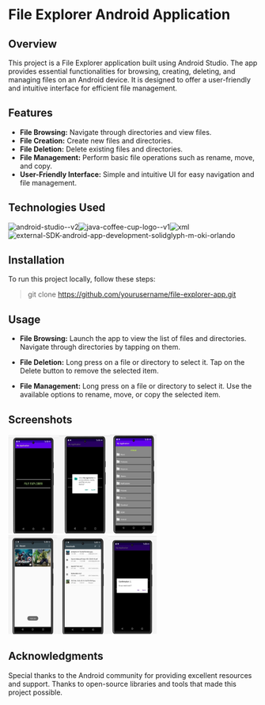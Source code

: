 # File Explorer Android Application
## Overview
This project is a File Explorer application built using Android Studio. The app provides essential functionalities for browsing, creating, deleting, and managing files on an Android device. It is designed to offer a user-friendly and intuitive interface for efficient file management.

## Features
- **File Browsing:** Navigate through directories and view files.
- **File Creation:** Create new files and directories.
- **File Deletion:** Delete existing files and directories.
- **File Management:** Perform basic file operations such as rename, move, and copy.
- **User-Friendly Interface:** Simple and intuitive UI for easy navigation and file management.

## Technologies Used
<img width="48" height="48" src="https://img.icons8.com/color/48/android-studio--v2.png" alt="android-studio--v2"/><img width="48" height="48" src="https://img.icons8.com/color/48/java-coffee-cup-logo--v1.png" alt="java-coffee-cup-logo--v1"/><img width="64" height="64" src="https://img.icons8.com/arcade/64/xml.png" alt="xml"/><img width="32" height="32" src="https://img.icons8.com/external-solidglyph-m-oki-orlando/32/external-SDK-android-app-development-solidglyph-m-oki-orlando.png" alt="external-SDK-android-app-development-solidglyph-m-oki-orlando"/>

## Installation
To run this project locally, follow these steps:

> git clone https://github.com/yourusername/file-explorer-app.git

## Usage
- **File Browsing:**
Launch the app to view the list of files and directories.
Navigate through directories by tapping on them.

- **File Deletion:**
Long press on a file or directory to select it.
Tap on the Delete button to remove the selected item.

- **File Management:**
Long press on a file or directory to select it.
Use the available options to rename, move, or copy the selected item.

## Screenshots
<img width="300" height="200" src="https://github.com/S-ganapathy/File_manager/blob/master/android.png" alt="app-screenshot"><img width="300" height="200" src="https://github.com/S-ganapathy/File_manager/blob/master/android1.png" alt="app-screenshot">
## Acknowledgments
Special thanks to the Android community for providing excellent resources and support.
Thanks to open-source libraries and tools that made this project possible.
